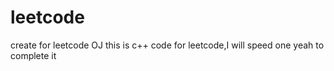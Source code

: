 # leetcode
create for leetcode OJ
this is c++ code for leetcode,I will speed one yeah to complete it
